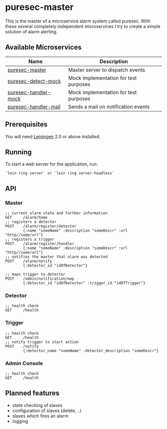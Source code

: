 # puresec-master

This is the master of a microservice alarm system called puresec. With these several completely independent microservices I
try to create a simple solution of alarm alerting.

## Available Microservices

| Name   |  Description |
|----------|-------------|
| [puresec-master](https://github.com/fhopeman/puresec-master) | Master server to dispatch events |
| [puresec-detect-mock](https://github.com/fhopeman/puresec-detect-mock)  | Mock implementation for test purposes |
| [puresec-handler-mock](https://github.com/fhopeman/puresec-handler-mock) | Mock implementation for test purposes |
| [puresec-handler-mail](https://github.com/msch4/puresec-handler-mail) | Sends a mail on notification events |

## Prerequisites

You will need [Leiningen](https://github.com/technomancy/leiningen) 2.0 or above installed.

## Running

To start a web server for the application, run:

    `lein ring server` or `lein ring server-headless`

## API
### Master
```
;; current alarm state and further information
GET     /alarm/home
;; registers a detector
POST    /alarm/register/detector
        {:name "someName" :description "someDescr" :url "http//some/url"}
;; registers a trigger
POST    /alarm/register/handler
        {:name "someName" :description "someDescr" :url "http//some/url"}
;; notifies the master that alarm was detected
POST    /alarm/notify
        {:detector_id "idOfDetector"}
```

```
;; maps trigger to detector
POST    /admin/notification/map
        {:detector_id "idOfDetector" :trigger_id "idOfTrigger"}
```

### Detector
```
;; health check
GET     /health
```

### Trigger
```
;; health check
GET     /health
;; notify trigger to start action
POST    /notify
        {:detector_name "someName" :detector_description "someDescr"}
```

### Admin Console
```
;; health check
GET     /health
```

## Planned features
- state checking of slaves
- configuration of slaves (delete, ..)
- slaves which fires an alarm
- logging

